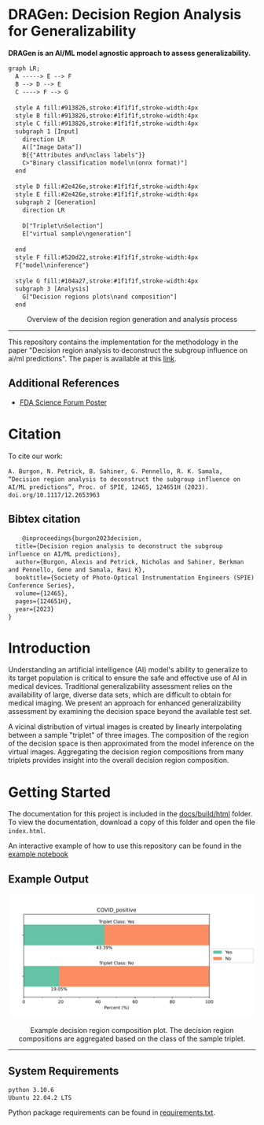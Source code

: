 # DRAGen: Decision Region Analysis for Generalizability 

**DRAGen is an AI/ML model agnostic approach to assess generalizability.**

```mermaid
graph LR;
  A -----> E --> F
  B --> D --> E
  C ----> F --> G

  style A fill:#913826,stroke:#1f1f1f,stroke-width:4px
  style B fill:#913826,stroke:#1f1f1f,stroke-width:4px
  style C fill:#913826,stroke:#1f1f1f,stroke-width:4px
  subgraph 1 [Input]
    direction LR
    A(["Image Data"])
    B{{"Attributes and\nclass labels"}}
    C>"Binary classification model\n(onnx format)"]
  end

  style D fill:#2e426e,stroke:#1f1f1f,stroke-width:4px
  style E fill:#2e426e,stroke:#1f1f1f,stroke-width:4px
  subgraph 2 [Generation]
    direction LR

    D["Triplet\nSelection"]
    E["virtual sample\ngeneration"]
    
  end
  style F fill:#520d22,stroke:#1f1f1f,stroke-width:4px
  F{"model\ninference"}

  style G fill:#104a27,stroke:#1f1f1f,stroke-width:4px
  subgraph 3 [Analysis]
    G["Decision regions plots\nand composition"]
  end
```

<p style="text-align: center;"> Overview of the decision region generation and analysis process  </p>

---

This repository contains the implementation for the methodology in the paper "Decision region analysis to deconstruct the subgroup influence on ai/ml predictions". The paper is available at this [link](https://www.spiedigitallibrary.org/conference-proceedings-of-spie/12465/124651H/Decision-region-analysis-to-deconstruct-the-subgroup-influence-on-AI/10.1117/12.2653963.short).

## Additional References
- [FDA Science Forum Poster](https://www.fda.gov/science-research/fda-science-forum/predicting-ai-model-behavior-unrepresented-subgroups-test-time-approach-increase-variability-finite)

# Citation
To cite our work:

    A. Burgon, N. Petrick, B. Sahiner, G. Pennello, R. K. Samala, “Decision region analysis to deconstruct the subgroup influence on AI/ML predictions”, Proc. of SPIE, 12465, 124651H (2023). doi.org/10.1117/12.2653963

## Bibtex citation
```
    @inproceedings{burgon2023decision,
  title={Decision region analysis to deconstruct the subgroup influence on AI/ML predictions},
  author={Burgon, Alexis and Petrick, Nicholas and Sahiner, Berkman and Pennello, Gene and Samala, Ravi K},
  booktitle={Society of Photo-Optical Instrumentation Engineers (SPIE) Conference Series},
  volume={12465},
  pages={124651H},
  year={2023}
}
```
# Introduction
Understanding an artificial intelligence (AI) model's ability to generalize to its target population is critical to ensure the safe and effective use of AI in medical devices. Traditional generalizability assessment relies on the availability of large, diverse data sets, which are difficult to obtain for medical imaging. We present an approach for enhanced generalizability assessment by examining the decision space beyond the available test set.

A vicinal distribution of virtual images is created by linearly interpolating between a sample "triplet" of three images. The composition of the region of the decision space is then approximated from the model inference on the virtual images. Aggregating the decision region compositions from many triplets provides insight into the overall decision region composition. 

# Getting Started
The documentation for this project is included in the [docs/build/html](https://github.com/DIDSR/RST_Decision_Region_Analysis/tree/main/docs/build/html) folder. To view the documentation, download a copy of this folder and open the file ``index.html``. 

An interactive example of how to use this repository can be found in the [example notebook](https://github.com/DIDSR/RST_Decision_Region_Analysis/blob/main/examples/example_implementation.ipynb)

## Example Output
![Example Output](examples/example_composition_plot.png)

<p style="text-align: center;">  Example decision region composition plot. The decision region compositions are aggregated based on the class of the sample triplet. </p>

---

## System Requirements
```
python 3.10.6
Ubuntu 22.04.2 LTS
```
Python package requirements can be found in [requirements.txt](requirements.txt).
